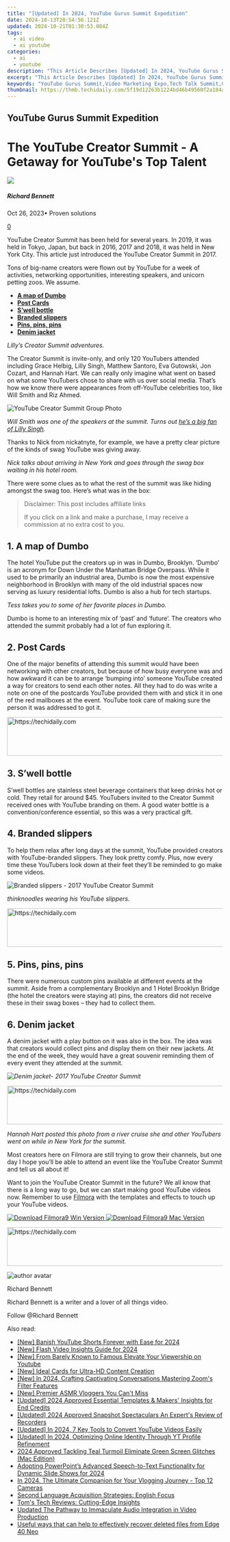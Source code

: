 ```yaml
---
title: "[Updated] In 2024, YouTube Gurus Summit Expedition"
date: 2024-10-13T20:54:56.121Z
updated: 2024-10-21T01:30:53.084Z
tags:
  - ai video
  - ai youtube
categories:
  - ai
  - youtube
description: "This Article Describes [Updated] In 2024, YouTube Gurus Summit Expedition"
excerpt: "This Article Describes [Updated] In 2024, YouTube Gurus Summit Expedition"
keywords: "YouTube Gurus Summit,Video Marketing Expo,Tech Talk Summit,Content Strategy Insight,Media Experts Conference,Digital Creators Forum,Innovation in Streaming"
thumbnail: https://thmb.techidaily.com/5f19d12263b1224bd46b49560f2a184a0c0f8c0d56bb43f9e5c26e9a6768a6cd.jpg
---
```


## YouTube Gurus Summit Expedition

# The YouTube Creator Summit - A Getaway for YouTube's Top Talent

![](https://images.wondershare.com/filmora/article-images/richard-bennett.jpg)

##### Richard Bennett

 Oct 26, 2023• Proven solutions

[0](#commentsBoxSeoTemplate)

YouTube Creator Summit has been held for several years. In 2019, it was held in Tokyo, Japan, but back in 2016, 2017 and 2018, it was held in New York City. This article just introduced the YouTube Creator Summit in 2017.

Tons of big-name creators were flown out by YouTube for a week of activities, networking opportunities, interesting speakers, and unicorn petting zoos. We assume.

* [**A map of Dumbo**](#dumbo)
* [**Post Cards**](#postcards)
* [**S’well bottle**](#bottle)
* [**Branded slippers**](#slippers)
* [**Pins, pins, pins**](#pins)
* [**Denim jacket**](#jacket)

_Lilly’s Creator Summit adventures._

The Creator Summit is invite-only, and only 120 YouTubers attended including Grace Helbig, Lilly Singh, Matthew Santoro, Eva Gutowski, Jon Cozart, and Hannah Hart. We can really only imagine what went on based on what some YouTubers chose to share with us over social media. That’s how we know there were appearances from off-YouTube celebrities too, like Will Smith and Riz Ahmed.

![YouTube Creator Summit Group Photo](https://images.wondershare.com/filmora/article-images/youtube-creator-summit-2017.jpg)

_Will Smith was one of the speakers at the summit. Turns out_ [_he’s a big fan of Lilly Singh_](https://www.youtube.com/watch?v=AGlcsogbAQY)_._

Thanks to Nick from nickatnyte, for example, we have a pretty clear picture of the kinds of swag YouTube was giving away.

_Nick talks about arriving in New York and goes through the swag box waiting in his hotel room._

There were some clues as to what the rest of the summit was like hiding amongst the swag too. Here’s what was in the box:

>  Disclaimer: This post includes affiliate links
>
>  If you click on a link and make a purchase, I may receive a commission at no extra cost to you.
>

## 1\. A map of Dumbo

The hotel YouTube put the creators up in was in Dumbo, Brooklyn. ‘Dumbo’ is an acronym for Down Under the Manhattan Bridge Overpass. While it used to be primarily an industrial area, Dumbo is now the most expensive neighborhood in Brooklyn with many of the old industrial spaces now serving as luxury residential lofts. Dumbo is also a hub for tech startups.

_Tess takes you to some of her favorite places in Dumbo._

Dumbo is home to an interesting mix of ‘past’ and ‘future’. The creators who attended the summit probably had a lot of fun exploring it.

## 2\. Post Cards

One of the major benefits of attending this summit would have been networking with other creators, but because of how busy everyone was and how awkward it can be to arrange ‘bumping into’ someone YouTube created a way for creators to send each other notes. All they had to do was write a note on one of the postcards YouTube provided them with and stick it in one of the red mailboxes at the event. YouTube took care of making sure the person it was addressed to got it.

<!-- affiliate ads begin -->
<a href="https://appsumo.8odi.net/c/5597632/2037475/7443" target="_top" id="2037475">
  <img src="//a.impactradius-go.com/display-ad/7443-2037475" border="0" alt="https://techidaily.com" width="728" height="90"/>
</a>
<img height="0" width="0" src="https://appsumo.8odi.net/i/5597632/2037475/7443" style="position:absolute;visibility:hidden;" border="0" />
<!-- affiliate ads end -->

## 3\. S’well bottle

S’well bottles are stainless steel beverage containers that keep drinks hot or cold. They retail for around $45\. YouTubers invited to the Creator Summit received ones with YouTube branding on them. A good water bottle is a convention/conference essential, so this was a very practical gift.

## 4\. Branded slippers

To help them relax after long days at the summit, YouTube provided creators with YouTube-branded slippers. They look pretty comfy. Plus, now every time these YouTubers look down at their feet they’ll be reminded to go make some videos.

![Branded slippers - 2017 YouTube Creator Summit](https://images.wondershare.com/filmora/article-images/youtube-creator-summit-branded-slippers.jpg)

_thinknoodles wearing his YouTube slippers._

<!-- affiliate ads begin -->
<a href="https://appsumo.8odi.net/c/5597632/2100527/7443" target="_top" id="2100527">
  <img src="//a.impactradius-go.com/display-ad/7443-2100527" border="0" alt="https://techidaily.com" width="728" height="90"/>
</a>
<img height="0" width="0" src="https://appsumo.8odi.net/i/5597632/2100527/7443" style="position:absolute;visibility:hidden;" border="0" />
<!-- affiliate ads end -->

## 5\. Pins, pins, pins

There were numerous custom pins available at different events at the summit. Aside from a complementary Brooklyn and 1 Hotel Brooklyn Bridge (the hotel the creators were staying at) pins, the creators did not receive these in their swag boxes – they had to collect them.

## 6\. Denim jacket

A denim jacket with a play button on it was also in the box. The idea was that creators would collect pins and display them on their new jackets. At the end of the week, they would have a great souvenir reminding them of every event they attended at the summit.

_![Denim jacket- 2017 YouTube Creator Summit](https://images.wondershare.com/filmora/article-images/youtube-creator-summit-denim-jacket.jpg)_

<!-- affiliate ads begin -->
<a href="https://appsumo.8odi.net/c/5597632/2130889/7443" target="_top" id="2130889">
  <img src="//a.impactradius-go.com/display-ad/7443-2130889" border="0" alt="https://techidaily.com" width="600" height="90"/>
</a>
<img height="0" width="0" src="https://appsumo.8odi.net/i/5597632/2130889/7443" style="position:absolute;visibility:hidden;" border="0" />
<!-- affiliate ads end -->

_Hannah Hart posted this photo from a river cruise she and other YouTubers went on while in New York for the summit._

Most creators here on Filmora are still trying to grow their channels, but one day I hope you’ll be able to attend an event like the YouTube Creator Summit and tell us all about it!

Want to join the YouTube Creator Summit in the future? We all know that there is a long way to go, but we can start making good YouTube videos now. Remember to use [Filmora](https://tools.techidaily.com/wondershare/filmora/download/) with the templates and effects to touch up your YouTube videos.

[![Download Filmora9 Win Version](https://images.wondershare.com/filmora/guide/download-btn-win.jpg) ](https://tools.techidaily.com/wondershare/filmora/download/) [![Download Filmora9 Mac Version](https://images.wondershare.com/filmora/guide/download-btn-mac.jpg) ](https://tools.techidaily.com/wondershare/filmora/download/)

<!-- affiliate ads begin -->
<a href="https://appsumo.8odi.net/c/5597632/2082535/7443" target="_top" id="2082535">
  <img src="//a.impactradius-go.com/display-ad/7443-2082535" border="0" alt="https://techidaily.com" width="728" height="90"/>
</a>
<img height="0" width="0" src="https://appsumo.8odi.net/i/5597632/2082535/7443" style="position:absolute;visibility:hidden;" border="0" />
<!-- affiliate ads end -->

![author avatar](https://images.wondershare.com/filmora/article-images/richard-bennett.jpg)

Richard Bennett

Richard Bennett is a writer and a lover of all things video.

Follow @Richard Bennett

<ins class="adsbygoogle"
     style="display:block"
     data-ad-format="autorelaxed"
     data-ad-client="ca-pub-7571918770474297"
     data-ad-slot="1223367746"></ins>

<ins class="adsbygoogle"
     style="display:block"
     data-ad-client="ca-pub-7571918770474297"
     data-ad-slot="8358498916"
     data-ad-format="auto"
     data-full-width-responsive="true"></ins>

<span class="atpl-alsoreadstyle">Also read:</span>
<div><ul>
<li><a href="https://youtube-web.techidaily.com/anish-youtube-shorts-forever-with-ease-for-2024/"><u>[New] Banish YouTube Shorts Forever with Ease for 2024</u></a></li>
<li><a href="https://youtube-web.techidaily.com/lash-video-insights-guide-for-2024/"><u>[New] Flash Video Insights Guide for 2024</u></a></li>
<li><a href="https://youtube-web.techidaily.com/rom-barely-known-to-famous-elevate-your-viewership-on-youtube/"><u>[New] From Barely Known to Famous Elevate Your Viewership on Youtube</u></a></li>
<li><a href="https://article-helps.techidaily.com/new-ideal-cards-for-ultra-hd-content-creation/"><u>[New] Ideal Cards for Ultra-HD Content Creation</u></a></li>
<li><a href="https://vp-tips.techidaily.com/new-in-2024-crafting-captivating-conversations-mastering-zooms-filter-features/"><u>[New] In 2024, Crafting Captivating Conversations Mastering Zoom's Filter Features</u></a></li>
<li><a href="https://youtube-webster.techidaily.com/remier-asmr-vloggers-you-cant-miss/"><u>[New] Premier ASMR Vloggers You Can't Miss</u></a></li>
<li><a href="https://youtube-web.techidaily.com/ed-2024-approved-essential-templates-and-makers-insights-for-end-credits/"><u>[Updated] 2024 Approved Essential Templates & Makers' Insights for End Credits</u></a></li>
<li><a href="https://visual-screen-recording.techidaily.com/updated-2024-approved-snapshot-spectaculars-an-experts-review-of-recorders/"><u>[Updated] 2024 Approved Snapshot Spectaculars An Expert's Review of Recorders</u></a></li>
<li><a href="https://youtube-web.techidaily.com/ed-in-2024-7-key-tools-to-convert-youtube-videos-easily/"><u>[Updated] In 2024, 7 Key Tools to Convert YouTube Videos Easily</u></a></li>
<li><a href="https://youtube-web.techidaily.com/ed-in-2024-optimizing-online-identity-through-yt-profile-refinement/"><u>[Updated] In 2024, Optimizing Online Identity Through YT Profile Refinement</u></a></li>
<li><a href="https://youtube-web.techidaily.com/approved-tackling-teal-turmoil-eliminate-green-screen-glitches-mac-edition/"><u>2024 Approved Tackling Teal Turmoil Eliminate Green Screen Glitches (Mac Edition)</u></a></li>
<li><a href="https://article-tips.techidaily.com/adopting-powerpoints-advanced-speech-to-text-functionality-for-dynamic-slide-shows-for-2024/"><u>Adopting PowerPoint’s Advanced Speech-to-Text Functionality for Dynamic Slide Shows for 2024</u></a></li>
<li><a href="https://youtube-web.techidaily.com/24-the-ultimate-companion-for-your-vlogging-journey-top-12-cameras/"><u>In 2024, The Ultimate Companion for Your Vlogging Journey - Top 12 Cameras</u></a></li>
<li><a href="https://mondly-stories.techidaily.com/second-language-acquisition-strategies-english-focus/"><u>Second Language Acquisition Strategies: English Focus</u></a></li>
<li><a href="https://hardware-tips.techidaily.com/toms-tech-reviews-cutting-edge-insights/"><u>Tom's Tech Reviews: Cutting-Edge Insights</u></a></li>
<li><a href="https://sound-tweaking.techidaily.com/updated-the-pathway-to-immaculate-audio-integration-in-video-production/"><u>Updated The Pathway to Immaculate Audio Integration in Video Production</u></a></li>
<li><a href="https://techidaily.com/useful-ways-that-can-help-to-effectively-recover-deleted-files-from-edge-40-neo-by-fonelab-android-recover-data/"><u>Useful ways that can help to effectively recover deleted files from Edge 40 Neo</u></a></li>
</ul></div>

